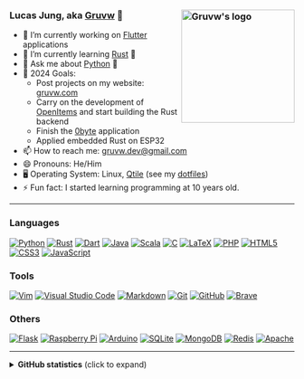 ### Lucas Jung, aka <a href="https://gruvw.com" target="_blank">Gruvw</a> 👋 <img align="right" alt="Gruvw's logo" height="200px" src="https://i.ibb.co/mDmMcRB/gruvw-logo.png" /> 

- 🔭 I’m currently working on <a href="https://flutter.dev/" target="_blank">Flutter</a> applications
- 🌱 I’m currently learning <a href="https://www.rust-lang.org/" target="_blank">Rust</a> 🦀
- 💬 Ask me about <a href="https://www.python.org/" target="_blank">Python</a> 🐍
- 🥅 2024 Goals:
  - Post projects on my website: <a href="https://gruvw.com/projects" target="_blank">gruvw.com</a>
  - Carry on the development of <a href="https://github.com/Open-Items/open-items" target="_blank">OpenItems</a> and start building the Rust backend
  - Finish the <a href="https://github.com/gruvw/0byte" target="_blank">0byte</a> application
  - Applied embedded Rust on ESP32
- 📫 How to reach me: gruvw.dev@gmail.com
- 😄 Pronouns: He/Him
- 🖥️ Operating System: Linux, <a href="https://github.com/qtile/qtile/" target="_blank">Qtile</a> (see my <a href="https://github.com/gruvw/dotfiles" target="_blank">dotfiles</a>)
- ⚡ Fun fact: I started learning programming at 10 years old.

---

### Languages

<p>
  <a href="https://www.python.org/" target="_blank"><img src="https://img.shields.io/badge/python%20-black.svg?&style=for-the-badge&logo=python&logoColor=%234B8BBE" alt="Python" /></a>
  <a href="https://www.rust-lang.org/" target="_blank"><img src="https://img.shields.io/badge/rust%20-black.svg?&style=for-the-badge&logo=rust&logoColor=%23CE422B" alt="Rust" /></a>
  <a href="https://dart.dev/" target="_blank"><img src="https://img.shields.io/badge/dart-black.svg?&style=for-the-badge&logo=dart&logoColor=%230175C2" alt="Dart" /></a>
  <a href="https://www.java.com/" target="_blank"><img src="https://img.shields.io/badge/java-black.svg?&style=for-the-badge&logo=openjdk&logoColor=%23f89820" alt="Java" /></a>
  <a href="https://www.scala-lang.org/" target="_blank"><img src="https://img.shields.io/badge/scala-black.svg?&style=for-the-badge&logo=scala&logoColor=%23DC322F" alt="Scala" /></a>
  <a href="https://en.wikipedia.org/wiki/C_(programming_language)" target="_blank"><img src="https://img.shields.io/badge/c%20-black.svg?&style=for-the-badge&logo=c&logoColor=%23017dc6" alt="C" /></a>
  <a href="https://www.latex-project.org/" target="_blank"><img src="https://img.shields.io/badge/LaTeX%20-black.svg?&style=for-the-badge&logo=latex&logoColor=%23008080" alt="LaTeX" /></a>
  <a href="https://www.php.net/" target="_blank"><img src="https://img.shields.io/badge/php-black.svg?&style=for-the-badge&logo=php&logoColor=%23777BB4" alt="PHP" /></a>
  <a href="https://en.wikipedia.org/wiki/HTML" target="_blank"><img src="https://img.shields.io/badge/html5%20-black.svg?&style=for-the-badge&logo=html5&logoColor=%23E34F26" alt="HTML5" /></a>
  <a href="https://en.wikipedia.org/wiki/CSS" target="_blank"><img src="https://img.shields.io/badge/css3%20-black.svg?&style=for-the-badge&logo=css3&logoColor=%231572B6" alt="CSS3" /></a>
  <a href="https://en.wikipedia.org/wiki/JavaScript" target="_blank"><img src="https://img.shields.io/badge/javascript%20-black.svg?&style=for-the-badge&logo=javascript&logoColor=%23f7df1e" alt="JavaScript" /></a>
</p>

### Tools

<p>
  <a href="https://www.vim.org/" target="_blank"><img src="https://img.shields.io/badge/Vim-black?logo=Vim&logoColor=008080&style=for-the-badge" alt="Vim" /></a>
  <a href="https://code.visualstudio.com/" target="_blank"><img src="https://img.shields.io/badge/Visual_Studio_Code-black.svg?&style=for-the-badge&logo=visual-studio-code&logoColor=%23007ACC" alt="Visual Studio Code" /></a>
  <a href="https://en.wikipedia.org/wiki/Markdown" target="_blank"><img src="https://img.shields.io/badge/markdown-black.svg?&style=for-the-badge&logo=markdown&logoColor=white" alt="Markdown" /></a>
  <a href="https://git-scm.com/" target="_blank"><img src="https://img.shields.io/badge/git%20-black.svg?&style=for-the-badge&logo=git&logoColor=%23F05033" alt="Git" /></a>
  <a href="https://github.com/" target="_blank"><img src="https://img.shields.io/badge/github%20-black.svg?&style=for-the-badge&logo=github&logoColor=%23e8eaea" alt="GitHub" /></a>
  <a href="https://brave.com/" target="_blank"><img src="https://img.shields.io/badge/brave-black.svg?&style=for-the-badge&logo=brave&logoColor=%23FB542B" alt="Brave" /></a>
</p>

### Others

<p>
  <a href="https://flask.palletsprojects.com/" target="_blank"><img src="https://img.shields.io/badge/flask%20-black.svg?&style=for-the-badge&logo=flask&logoColor=white" alt="Flask"/></a>
  <a href="https://www.raspberrypi.org/" target="_blank"><img src="https://img.shields.io/badge/Raspberry%20Pi-black.svg?&style=for-the-badge&logo=raspberry%20pi&logoColor=%23e61e7a" alt="Raspberry Pi"/></a>
  <a href="https://www.arduino.cc/" target="_blank"><img src="https://img.shields.io/badge/Arduino%20-black.svg?&style=for-the-badge&logo=arduino&logoColor=%2300979D" alt="Arduino" /></a>
  <a href="https://www.sqlite.org/" target="_blank"><img src ="https://img.shields.io/badge/sqlite-black.svg?&style=for-the-badge&logo=sqlite&logoColor=%234da5d7" alt="SQLite" /></a>
  <a href="https://www.mongodb.com/" target="_blank"><img src="https://img.shields.io/badge/mongodb-black.svg?&style=for-the-badge&logo=mongodb&logoColor=%2347A248" alt="MongoDB" /></a>
  <a href="https://redis.io/" target="_blank"><img src="https://img.shields.io/badge/redis-black.svg?&style=for-the-badge&logo=redis&logoColor=%23d9392e" alt="Redis" /></a>
  <a href="https://httpd.apache.org/" target="_blank"><img src="https://img.shields.io/badge/apache%20-black.svg?&style=for-the-badge&logo=apache&logoColor=%23D42029" alt="Apache" /></a>
</p>

---

<details>
  <summary><strong>GitHub statistics</strong> (click to expand)</summary>
  <p>
  <img src="http://github-profile-summary-cards.vercel.app/api/cards/profile-details?username=gruvw&theme=github_dark" />
  <img src="https://streak-stats.demolab.com?user=gruvw&theme=github-dark&hide_border=true&exclude_days=Sun%2CSat" />
  <img src="http://github-profile-summary-cards.vercel.app/api/cards/stats?username=gruvw&theme=github_dark" />
  <img src="https://github-readme-stats.vercel.app/api/top-langs/?username=gruvw&langs_count=8&layout=compact&hide_border=true&hide=vim%20script&theme=github_dark" />
  </p>
  <p align="center">
    <img src="https://komarev.com/ghpvc/?username=gruvw&style=for-the-badge&color=brightgreen" />
  </p>
</details>
